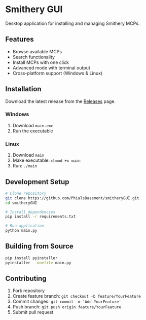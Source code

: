 # Smithery GUI

Desktop application for installing and managing Smithery MCPs.

## Features
- Browse available MCPs
- Search functionality
- Install MCPs with one click
- Advanced mode with terminal output
- Cross-platform support (Windows & Linux)

## Installation

Download the latest release from the [Releases](https://github.com/PhialsBasement/smitheryGUI/releases) page.

### Windows
1. Download `main.exe`
2. Run the executable

### Linux
1. Download `main`
2. Make executable: `chmod +x main`
3. Run: `./main`

## Development Setup

```bash
# Clone repository
git clone https://github.com/PhialsBasement/smitheryGUI.git
cd smitheryGUI

# Install dependencies
pip install -r requirements.txt

# Run application
python main.py
```

## Building from Source

```bash
pip install pyinstaller
pyinstaller --onefile main.py
```

## Contributing

1. Fork repository
2. Create feature branch: `git checkout -b feature/YourFeature`
3. Commit changes: `git commit -m 'Add YourFeature'`
4. Push branch: `git push origin feature/YourFeature`
5. Submit pull request